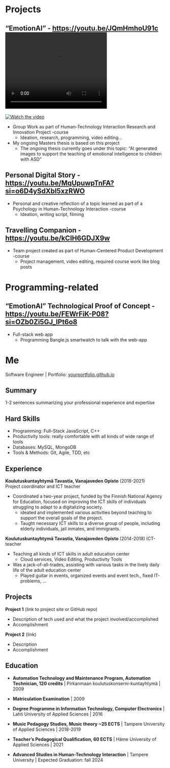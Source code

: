 # Projects

## “EmotionAI” - https://youtu.be/JQmHmhoU91c <video src="https://youtu.be/JQmHmhoU91c" width="320" height="240" controls></video> 
[![Watch the video](https://img.youtube.com/vi/_5tFXJQIzi4/0.jpg)](https://youtu.be/JQmHmhoU91c)
- Group Work as part of Human-Technology Interaction Research and Innovation Project -course
  - Ideation, research, programming, video editing…
- My ongoing Masters thesis is based on this project
  - The ongoing thesis currently goes under this topic: “AI generated images to support the teaching of emotional intelligence to children with ASD”


## Personal Digital Story - https://youtu.be/MqUpuwpTnFA?si=o6D4ySdXbI5xzRWO
- Personal and creative reflection of a topic learned as part of a Psychology in Human-Technology Interaction -course
  - Ideation, writing script, filming

## Travelling Companion - https://youtu.be/kCIH6GDJX9w 
- Team project created as part of Human-Centered Product Development -course
  - Project management, video editing, required course work like blog posts 


# Programming-related

## “EmotionAI” Technological Proof of Concept - https://youtu.be/FEWrFiK-P08?si=OZb0Zi5GJ_lPt6o8 
- Full-stack web app
  - Programming Bangle.js smartwatch to talk with the web-app



# Me
Software Engineer | Portfolio: [yourportfolio.github.io](https://yourportfolio.github.io)

## Summary
1-2 sentences summarizing your professional experience and expertise

## Hard Skills
- Programming: Full-Stack JavaScript, C++
- Productivity tools: really comfortable with all kinds of wide range of tools 
- Databases: MySQL, MongoDB
- Tools & Methods: Git, Agile, TDD, etc

## Experience
**Koulutuskuntayhtymä Tavastia, Vanajaveden Opisto** (2018-2021)   
Project coordinator and ICT teacher
- Coordinated a two-year project, funded by the Finnish National Agency for Education, focused on improving the ICT skills of individuals struggling to adapt to a digitalizing society.
  - ideated and implemented various activities beyond teaching to support the overall goals of the project.
  - Taught necessary ICT skills to a diverse group of people, including elderly individuals, jail inmates, and immigrants. 

**Koulutuskuntayhtymä Tavastia, Vanajaveden Opisto** (2014-2018)
ICT-teacher
- Teaching all kinds of ICT skills in adult education center
  - Cloud services, Video Editing, Productivity Tools
- Was a jack-of-all-trades, assisting with various tasks in the lively daily life of the adult education center
  - Played guitar in events, organized events and event tech., fixed IT-problems, ...

## Projects
**Project 1** (link to project site or GitHub repo)  
- Description of tech used and what the project involved/accomplished
- Accomplishment 

**Project 2** (link)
- Description 
- Accomplishment

## Education

- **Automation Technology and Maintenance Program, Automation Technician, 120 credits** | Pirkanmaan koulutuskonserni-kuntayhtymä | 2009

- **Matriculation Examination** | 2009

- **Degree Programme in Information Technology, Computer Electronics** | Lahti University of Applied Sciences | 2016

- **Music Pedagogy Studies, Music theory ~25 ECTS** | Tampere University of Applied Sciences | 2018-2019

- **Teacher’s Pedagogical Qualification, 60 ECTS** | Häme University of Applied Sciences | 2021

- **Advanced Studies in Human-Technology Interaction** | Tampere University | Expected Graduation: fall 2024
